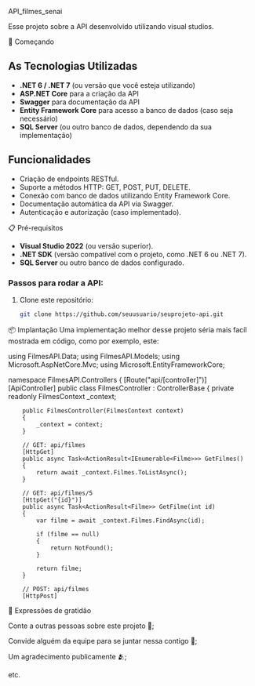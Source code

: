 API_filmes_senai

Esse projeto sobre a API  desenvolvido utilizando visual studios. 

🚀 Começando

## As Tecnologias Utilizadas

- **.NET 6 / .NET 7** (ou versão que você esteja utilizando)
- **ASP.NET Core** para a criação da API
- **Swagger** para documentação da API
- **Entity Framework Core** para acesso a banco de dados (caso seja necessário)
- **SQL Server** (ou outro banco de dados, dependendo da sua implementação)

## Funcionalidades

- Criação de endpoints RESTful.
- Suporte a métodos HTTP: GET, POST, PUT, DELETE.
- Conexão com banco de dados utilizando Entity Framework Core.
- Documentação automática da API via Swagger.
- Autenticação e autorização (caso implementado).

📋 Pré-requisitos

- **Visual Studio 2022** (ou versão superior).
- **.NET SDK** (versão compatível com o projeto, como .NET 6 ou .NET 7).
- **SQL Server** ou outro banco de dados configurado.

### Passos para rodar a API:

1. Clone este repositório:
   ```bash
   git clone https://github.com/seuusuario/seuprojeto-api.git
📦 Implantação
Uma implementação melhor desse projeto séria mais facíl mostrada em código, como por exemplo, este:

using FilmesAPI.Data;
using FilmesAPI.Models;
using Microsoft.AspNetCore.Mvc;
using Microsoft.EntityFrameworkCore;

namespace FilmesAPI.Controllers
{
    [Route("api/[controller]")]
    [ApiController]
    public class FilmesController : ControllerBase
    {
        private readonly FilmesContext _context;

        public FilmesController(FilmesContext context)
        {
            _context = context;
        }

        // GET: api/filmes
        [HttpGet]
        public async Task<ActionResult<IEnumerable<Filme>>> GetFilmes()
        {
            return await _context.Filmes.ToListAsync();
        }

        // GET: api/filmes/5
        [HttpGet("{id}")]
        public async Task<ActionResult<Filme>> GetFilme(int id)
        {
            var filme = await _context.Filmes.FindAsync(id);

            if (filme == null)
            {
                return NotFound();
            }

            return filme;
        }

        // POST: api/filmes
        [HttpPost]
       
  🎁 Expressões de gratidão
  
  Conte a outras pessoas sobre este projeto 📢;
  
  Convide alguém da equipe para se juntar nessa contigo 🥰;
  
  Um agradecimento publicamente 🫂;
  
  etc.
